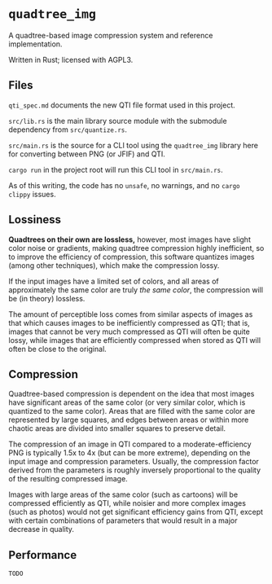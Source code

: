 # `quadtree_img`

A quadtree-based image compression system and reference implementation.

Written in Rust; licensed with AGPL3.

## Files

`qti_spec.md` documents the new QTI file format used in this project.

`src/lib.rs` is the main library source module with the submodule dependency from `src/quantize.rs`.

`src/main.rs` is the source for a CLI tool using the `quadtree_img` library here for converting between PNG (or JFIF) and QTI.

`cargo run` in the project root will run this CLI tool in `src/main.rs`.

As of this writing, the code has no `unsafe`, no warnings, and no `cargo clippy` issues.

## Lossiness

**Quadtrees on their own are lossless,** however, most images have slight color noise or gradients, making quadtree compression highly inefficient, so to improve the efficiency
of compression, this software quantizes images (among other techniques), which make the compression lossy.

If the input images have a limited set of colors, and all areas of approximately the same color are truly *the same color*, the compression will be (in theory) lossless.

The amount of perceptible loss comes from similar aspects of images as that which causes images to be inefficiently compressed as QTI; that is, images that cannot be very much
compressed as QTI will often be quite lossy, while images that are efficiently compressed when stored as QTI will often be close to the original.

## Compression

Quadtree-based compression is dependent on the idea that most images have significant areas of the same color (or very similar color, which is quantized to the same color).
Areas that are filled with the same color are represented by large squares, and edges between areas or within more chaotic areas are divided into smaller squares to preserve
detail.

The compression of an image in QTI compared to a moderate-efficiency PNG is typically 1.5x to 4x (but can be more extreme), depending on the input image and compression
parameters. Usually, the compression factor derived from the parameters is roughly inversely proportional to the quality of the resulting compressed image.

Images with large areas of the same color (such as cartoons) will be compressed efficiently as QTI, while noisier and more complex images (such as photos) would not get significant efficiency gains from QTI, except with certain combinations of parameters that would result in a major decrease in quality.

## Performance

`TODO`
